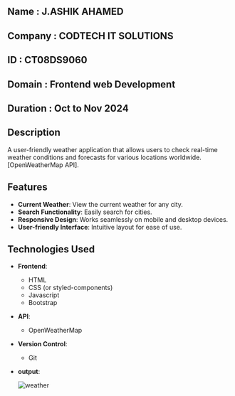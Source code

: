 ## Name : J.ASHIK AHAMED
## Company : CODTECH IT SOLUTIONS
## ID : CT08DS9060
## Domain : Frontend web Development
## Duration : Oct to Nov 2024
## Description

A user-friendly weather application that allows users to check real-time weather conditions and forecasts for various locations worldwide.[OpenWeatherMap API].

## Features

- **Current Weather**: View the current weather for any city.
- **Search Functionality**: Easily search for cities.
- **Responsive Design**: Works seamlessly on mobile and desktop devices.
- **User-friendly Interface**: Intuitive layout for ease of use.

## Technologies Used

- **Frontend**: 
  - HTML
  - CSS (or styled-components)
  - Javascript
  - Bootstrap
- **API**: 
  - OpenWeatherMap
- **Version Control**: 
  - Git
- **output**:

  ![weather](https://github.com/user-attachments/assets/0ce5408d-90ac-4d17-bac1-bc54ee2d174b)



